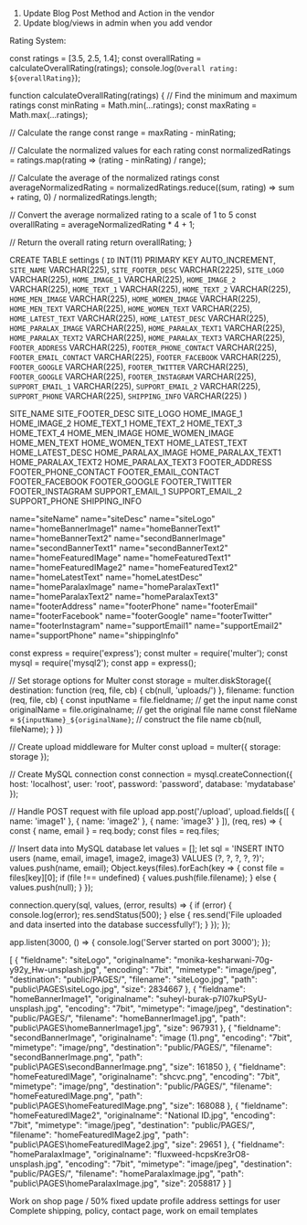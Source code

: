 1. Update Blog Post Method and Action in the vendor
2. Update blog/views in admin when you add vendor

Rating System:

const ratings = [3.5, 2.5, 1.4];
const overallRating = calculateOverallRating(ratings);
console.log(`Overall rating: ${overallRating}`);

function calculateOverallRating(ratings) {
// Find the minimum and maximum ratings
const minRating = Math.min(...ratings);
const maxRating = Math.max(...ratings);

// Calculate the range
const range = maxRating - minRating;

// Calculate the normalized values for each rating
const normalizedRatings = ratings.map(rating => (rating - minRating) / range);

// Calculate the average of the normalized ratings
const averageNormalizedRating = normalizedRatings.reduce((sum, rating) => sum + rating, 0) / normalizedRatings.length;

// Convert the average normalized rating to a scale of 1 to 5
const overallRating = averageNormalizedRating \* 4 + 1;

// Return the overall rating
return overallRating;
}

CREATE TABLE settings (
`ID` INT(11) PRIMARY KEY AUTO_INCREMENT,
`SITE_NAME` VARCHAR(225),
`SITE_FOOTER_DESC` VARCHAR(2225),
`SITE_LOGO` VARCHAR(225),
`HOME_IMAGE_1` VARCHAR(225),
`HOME_IMAGE_2` VARCHAR(225),
`HOME_TEXT_1` VARCHAR(225),
`HOME_TEXT_2` VARCHAR(225),
`HOME_MEN_IMAGE` VARCHAR(225),
`HOME_WOMEN_IMAGE` VARCHAR(225),
`HOME_MEN_TEXT` VARCHAR(225),
`HOME_WOMEN_TEXT` VARCHAR(225),
`HOME_LATEST_TEXT` VARCHAR(225),
`HOME_LATEST_DESC` VARCHAR(225),
`HOME_PARALAX_IMAGE` VARCHAR(225),
`HOME_PARALAX_TEXT1` VARCHAR(225),
`HOME_PARALAX_TEXT2` VARCHAR(225),
`HOME_PARALAX_TEXT3` VARCHAR(225),
`FOOTER_ADDRESS` VARCHAR(225),
`FOOTER_PHONE_CONTACT` VARCHAR(225),
`FOOTER_EMAIL_CONTACT` VARCHAR(225),
`FOOTER_FACEBOOK` VARCHAR(225),
`FOOTER_GOOGLE` VARCHAR(225),
`FOOTER_TWITTER` VARCHAR(225),
`FOOTER_GOOGLE` VARCHAR(225),
`FOOTER_INSTAGRAM` VARCHAR(225),
`SUPPORT_EMAIL_1` VARCHAR(225),
`SUPPORT_EMAIL_2` VARCHAR(225),
`SUPPORT_PHONE` VARCHAR(225),
`SHIPPING_INFO` VARCHAR(225)
)

SITE_NAME
SITE_FOOTER_DESC
SITE_LOGO
HOME_IMAGE_1
HOME_IMAGE_2
HOME_TEXT_1
HOME_TEXT_2
HOME_TEXT_3
HOME_TEXT_4
HOME_MEN_IMAGE
HOME_WOMEN_IMAGE
HOME_MEN_TEXT
HOME_WOMEN_TEXT
HOME_LATEST_TEXT
HOME_LATEST_DESC
HOME_PARALAX_IMAGE
HOME_PARALAX_TEXT1
HOME_PARALAX_TEXT2
HOME_PARALAX_TEXT3
FOOTER_ADDRESS
FOOTER_PHONE_CONTACT
FOOTER_EMAIL_CONTACT
FOOTER_FACEBOOK
FOOTER_GOOGLE
FOOTER_TWITTER
FOOTER_INSTAGRAM
SUPPORT_EMAIL_1
SUPPORT_EMAIL_2
SUPPORT_PHONE
SHIPPING_INFO

name="siteName"
name="siteDesc"
name="siteLogo"
name="homeBannerImage1"
name="homeBannerText1"
name="homeBannerText2"
name="secondBannerImage"
name="secondBannerText1"
name="secondBannerText2"
name="homeFeaturedIMage"
name="homeFeaturedText1"
name="homeFeaturedIMage2"
name="homeFeaturedText2"
name="homeLatestText"
name="homeLatestDesc"
name="homeParalaxImage"
name="homeParalaxText1"
name="homeParalaxText2"
name="homeParalaxText3"
name="footerAddress"
name="footerPhone"
name="footerEmail"
name="footerFacebook"
name="footerGoogle"
name="footerTwitter"
name="footerInstagram"
name="supportEmail1"
name="supportEmail2"
name="supportPhone"
name="shippingInfo"

const express = require('express');
const multer = require('multer');
const mysql = require('mysql2');
const app = express();

// Set storage options for Multer
const storage = multer.diskStorage({
destination: function (req, file, cb) {
cb(null, 'uploads/')
},
filename: function (req, file, cb) {
const inputName = file.fieldname; // get the input name
const originalName = file.originalname; // get the original file name
const fileName = `${inputName}_${originalName}`; // construct the file name
cb(null, fileName);
}
})

// Create upload middleware for Multer
const upload = multer({ storage: storage });

// Create MySQL connection
const connection = mysql.createConnection({
host: 'localhost',
user: 'root',
password: 'password',
database: 'mydatabase'
});

// Handle POST request with file upload
app.post('/upload', upload.fields([
{ name: 'image1' },
{ name: 'image2' },
{ name: 'image3' }
]), (req, res) => {
const { name, email } = req.body;
const files = req.files;

// Insert data into MySQL database
let values = [];
let sql = 'INSERT INTO users (name, email, image1, image2, image3) VALUES (?, ?, ?, ?, ?)';
values.push(name, email);
Object.keys(files).forEach(key => {
const file = files[key][0];
if (file !== undefined) {
values.push(file.filename);
} else {
values.push(null);
}
});

connection.query(sql, values, (error, results) => {
if (error) {
console.log(error);
res.sendStatus(500);
} else {
res.send('File uploaded and data inserted into the database successfully!');
}
});
});

app.listen(3000, () => {
console.log('Server started on port 3000');
});

[
  {
    "fieldname": "siteLogo",
    "originalname": "monika-kesharwani-70g-y92y_Hw-unsplash.jpg",
    "encoding": "7bit",
    "mimetype": "image/jpeg",
    "destination": "public/PAGES/",
    "filename": "siteLogo.jpg",
    "path": "public\\PAGES\\siteLogo.jpg",
    "size": 2834667
  },
  {
    "fieldname": "homeBannerImage1",
    "originalname": "suheyl-burak-p7I07kuPSyU-unsplash.jpg",
    "encoding": "7bit",
    "mimetype": "image/jpeg",
    "destination": "public/PAGES/",
    "filename": "homeBannerImage1.jpg",
    "path": "public\\PAGES\\homeBannerImage1.jpg",
    "size": 967931
  },
  {
    "fieldname": "secondBannerImage",
    "originalname": "image (1).png",
    "encoding": "7bit",
    "mimetype": "image/png",
    "destination": "public/PAGES/",
    "filename": "secondBannerImage.png",
    "path": "public\\PAGES\\secondBannerImage.png",
    "size": 161850
  },
  {
    "fieldname": "homeFeaturedIMage",
    "originalname": "shcvc.png",
    "encoding": "7bit",
    "mimetype": "image/png",
    "destination": "public/PAGES/",
    "filename": "homeFeaturedIMage.png",
    "path": "public\\PAGES\\homeFeaturedIMage.png",
    "size": 168088
  },
  {
    "fieldname": "homeFeaturedIMage2",
    "originalname": "National ID.jpg",
    "encoding": "7bit",
    "mimetype": "image/jpeg",
    "destination": "public/PAGES/",
    "filename": "homeFeaturedIMage2.jpg",
    "path": "public\\PAGES\\homeFeaturedIMage2.jpg",
    "size": 29651
  },
  {
    "fieldname": "homeParalaxImage",
    "originalname": "fluxweed-hcpsKre3rO8-unsplash.jpg",
    "encoding": "7bit",
    "mimetype": "image/jpeg",
    "destination": "public/PAGES/",
    "filename": "homeParalaxImage.jpg",
    "path": "public\\PAGES\\homeParalaxImage.jpg",
    "size": 2058817
  }
]


<!-- NOTES -->

Work on shop page / 50% fixed
update profile address settings for user
Complete shipping, policy, contact page,
work on email templates

